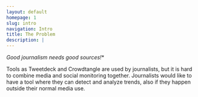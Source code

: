 ```yaml
---
layout: default
homepage: 1
slug: intro
navigation: Intro
title: The Problem
description: |
---
```


*Good journalism needs good sources!**

Tools as Tweetdeck and Crowdtangle are used by journalists, but it is hard to combine media and social monitoring together. Journalists would like to have a tool where they can detect and analyze trends, also if they happen outside their normal media use.
